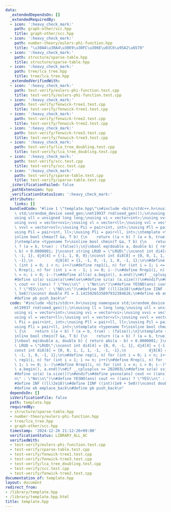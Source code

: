 ```yaml
---
data:
  _extendedDependsOn: []
  _extendedRequiredBy:
  - icon: ':heavy_check_mark:'
    path: graph-other/scc.hpp
    title: graph-other/scc.hpp
  - icon: ':heavy_check_mark:'
    path: number-theory/eulers-phi-function.hpp
    title: "\u30AA\u30A4\u30E9\u30FC\u306E\u03C6\u95A2\u6570"
  - icon: ':heavy_check_mark:'
    path: structure/sparse-table.hpp
    title: structure/sparse-table.hpp
  - icon: ':heavy_check_mark:'
    path: tree/lca_tree.hpp
    title: tree/lca_tree.hpp
  _extendedVerifiedWith:
  - icon: ':heavy_check_mark:'
    path: test-verify/eulers-phi-function.test.cpp
    title: test-verify/eulers-phi-function.test.cpp
  - icon: ':heavy_check_mark:'
    path: test-verify/fenwick-tree1.test.cpp
    title: test-verify/fenwick-tree1.test.cpp
  - icon: ':heavy_check_mark:'
    path: test-verify/fenwick-tree2.test.cpp
    title: test-verify/fenwick-tree2.test.cpp
  - icon: ':heavy_check_mark:'
    path: test-verify/fenwick-tree3.test.cpp
    title: test-verify/fenwick-tree3.test.cpp
  - icon: ':heavy_check_mark:'
    path: test-verify/lca_tree_doubling.test.cpp
    title: test-verify/lca_tree_doubling.test.cpp
  - icon: ':heavy_check_mark:'
    path: test-verify/scc.test.cpp
    title: test-verify/scc.test.cpp
  - icon: ':heavy_check_mark:'
    path: test-verify/sparse-table.test.cpp
    title: test-verify/sparse-table.test.cpp
  _isVerificationFailed: false
  _pathExtension: hpp
  _verificationStatusIcon: ':heavy_check_mark:'
  attributes:
    links: []
  bundledCode: "#line 1 \"template.hpp\"\n#include <bits/stdc++.h>\nusing namespace\
    \ std;\nrandom_device seed_gen;\nmt19937 rnd(seed_gen());\n\nusing ll = long long;\n\
    using ull = unsigned long long;\nusing vi = vector<int>;\nusing vvi = vector<vi>;\n\
    using vvvi = vector<vvi>;\nusing vl = vector<ll>;\nusing vvl = vector<vl>;\nusing\
    \ vvvl = vector<vvl>;\nusing Pii = pair<int, int>;\nusing Pll = pair<ll, ll>;\n\
    using Pil = pair<int, ll>;\nusing Pli = pair<ll, int>;\ntemplate <typename T>\n\
    inline bool chmax(T &a, T b) {\n    return ((a < b) ? (a = b, true) : (false));\n\
    }\ntemplate <typename T>\ninline bool chmin(T &a, T b) {\n    return ((a > b)\
    \ ? (a = b, true) : (false));\n}\nbool eq(double a, double b) { return abs(a -\
    \ b) < 0.0000001; }\nconst string LRUD = \"LRUD\";\nconst int di4[4] = {0, 0,\
    \ -1, 1}, dj4[4] = {-1, 1, 0, 0};\nconst int di8[8] = {0, 0, 1, 1, 1, -1, -1,\
    \ -1},\n          dj8[8] = {1, -1, 0, -1, 1, 0, -1, 1};\n\n#define rep(i, n) for\
    \ (int i = 0; i < n; i++)\n#define rep1(i, n) for (int i = 1; i <= n; i++)\n#define\
    \ Rrep(i, n) for (int i = n - 1; i >= 0; i--)\n#define Rrep1(i, n) for (int i\
    \ = n; i > 0; i--)\n#define all(a) a.begin(), a.end()\n#if __cplusplus >= 202003L\n\
    #define sz(a) ssize(a)\n#else\n#define sz(a) (a.size())\n#endif\n#define yesno(ans)\
    \ cout << ((ans) ? \"Yes\\n\" : \"No\\n\")\n#define YESNO(ans) cout << ((ans)\
    \ ? \"YES\\n\" : \"NO\\n\")\n#define INF ((ll)2e18)\n#define IINF ((int)(1e9 +\
    \ 5e8))\nconst double PI = 3.1415926535897932384626;\n#define eb emplace_back\n\
    #define pb push_back\n"
  code: "#include <bits/stdc++.h>\nusing namespace std;\nrandom_device seed_gen;\n\
    mt19937 rnd(seed_gen());\n\nusing ll = long long;\nusing ull = unsigned long long;\n\
    using vi = vector<int>;\nusing vvi = vector<vi>;\nusing vvvi = vector<vvi>;\n\
    using vl = vector<ll>;\nusing vvl = vector<vl>;\nusing vvvl = vector<vvl>;\nusing\
    \ Pii = pair<int, int>;\nusing Pll = pair<ll, ll>;\nusing Pil = pair<int, ll>;\n\
    using Pli = pair<ll, int>;\ntemplate <typename T>\ninline bool chmax(T &a, T b)\
    \ {\n    return ((a < b) ? (a = b, true) : (false));\n}\ntemplate <typename T>\n\
    inline bool chmin(T &a, T b) {\n    return ((a > b) ? (a = b, true) : (false));\n\
    }\nbool eq(double a, double b) { return abs(a - b) < 0.0000001; }\nconst string\
    \ LRUD = \"LRUD\";\nconst int di4[4] = {0, 0, -1, 1}, dj4[4] = {-1, 1, 0, 0};\n\
    const int di8[8] = {0, 0, 1, 1, 1, -1, -1, -1},\n          dj8[8] = {1, -1, 0,\
    \ -1, 1, 0, -1, 1};\n\n#define rep(i, n) for (int i = 0; i < n; i++)\n#define\
    \ rep1(i, n) for (int i = 1; i <= n; i++)\n#define Rrep(i, n) for (int i = n -\
    \ 1; i >= 0; i--)\n#define Rrep1(i, n) for (int i = n; i > 0; i--)\n#define all(a)\
    \ a.begin(), a.end()\n#if __cplusplus >= 202003L\n#define sz(a) ssize(a)\n#else\n\
    #define sz(a) (a.size())\n#endif\n#define yesno(ans) cout << ((ans) ? \"Yes\\\
    n\" : \"No\\n\")\n#define YESNO(ans) cout << ((ans) ? \"YES\\n\" : \"NO\\n\")\n\
    #define INF ((ll)2e18)\n#define IINF ((int)(1e9 + 5e8))\nconst double PI = 3.1415926535897932384626;\n\
    #define eb emplace_back\n#define pb push_back\n"
  dependsOn: []
  isVerificationFile: false
  path: template.hpp
  requiredBy:
  - structure/sparse-table.hpp
  - number-theory/eulers-phi-function.hpp
  - tree/lca_tree.hpp
  - graph-other/scc.hpp
  timestamp: '2024-12-26 21:12:26+09:00'
  verificationStatus: LIBRARY_ALL_AC
  verifiedWith:
  - test-verify/eulers-phi-function.test.cpp
  - test-verify/sparse-table.test.cpp
  - test-verify/fenwick-tree1.test.cpp
  - test-verify/fenwick-tree3.test.cpp
  - test-verify/lca_tree_doubling.test.cpp
  - test-verify/scc.test.cpp
  - test-verify/fenwick-tree2.test.cpp
documentation_of: template.hpp
layout: document
redirect_from:
- /library/template.hpp
- /library/template.hpp.html
title: template.hpp
---
```

